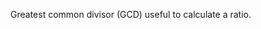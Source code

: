 Greatest common divisor (GCD) useful to calculate a ratio.

<rv-example-tabs class="pt-3" handle="bs4-icon">
<template type="single-html-file">
<div rv-assign-width="1920" rv-assign-height="1080">
  <div rv-assign-gcd="width | gcd height">
    Dimensions: {width} x {height}<br />
    Gcd: {gcd}<br />
    Aspect: <span rv-text="width | dividedBy gcd"></span>:<span rv-text="height | dividedBy gcd"></span>
  </div>
</div>
</template>
</rv-example-tabs>